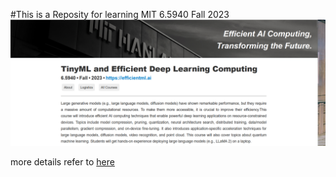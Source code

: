 #This is a Reposity for learning MIT 6.5940 Fall 2023
![alt Cover](./Cover01.jpg)

more details refer to [here](https://hanlab.mit.edu/courses/2023-fall-65940)